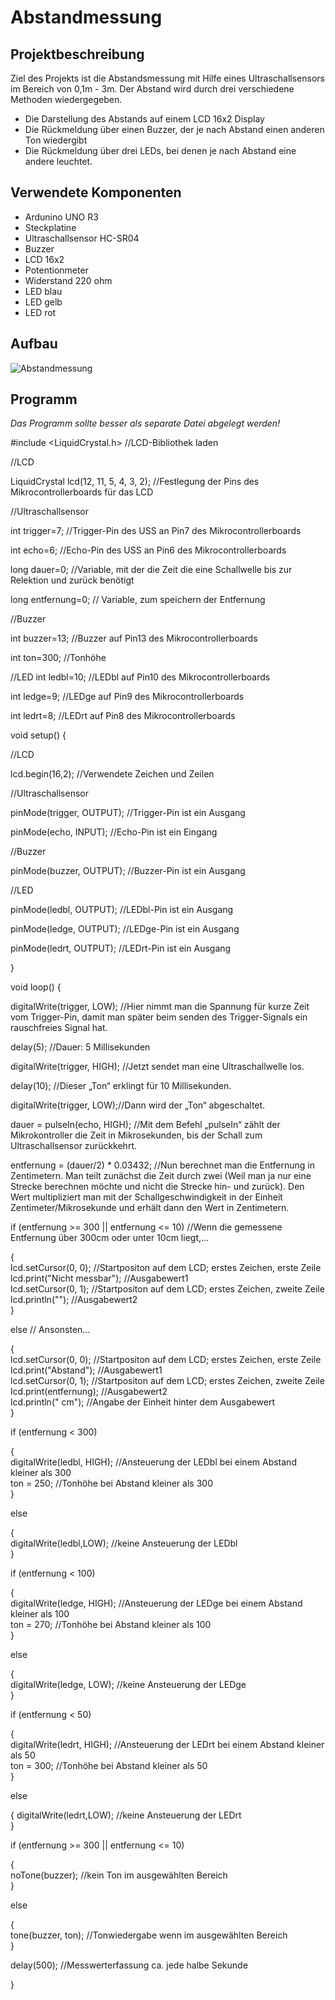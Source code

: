 # Abstandmessung

## Projektbeschreibung

Ziel des Projekts ist die Abstandsmessung mit Hilfe eines Ultraschallsensors im Bereich von 0,1m - 3m.
Der Abstand wird durch drei verschiedene Methoden wiedergegeben.
  *  Die Darstellung des Abstands auf einem LCD 16x2 Display
  *  Die Rückmeldung über einen Buzzer, der je nach Abstand einen anderen Ton wiedergibt
  *  Die Rückmeldung über drei LEDs, bei denen je nach Abstand eine andere leuchtet.
  
## Verwendete Komponenten 

* Ardunino UNO R3
* Steckplatine
* Ultraschallsensor HC-SR04
* Buzzer
* LCD 16x2
* Potentionmeter
* Widerstand 220 ohm
* LED blau
* LED gelb
* LED rot

## Aufbau

![Abstandmessung](https://user-images.githubusercontent.com/61704611/76163060-4ebe0300-6143-11ea-83b0-60a2acd8326a.png)

## Programm

*Das Programm sollte besser als separate Datei abgelegt werden!*

#include <LiquidCrystal.h> //LCD-Bibliothek laden

//LCD

LiquidCrystal lcd(12, 11, 5, 4, 3, 2); //Festlegung der Pins des Mikrocontrollerboards für das LCD

//Ultraschallsensor

int trigger=7; //Trigger-Pin des USS an Pin7 des Mikrocontrollerboards

int echo=6; //Echo-Pin des USS an Pin6 des Mikrocontrollerboards

long dauer=0; //Variable, mit der die Zeit die eine Schallwelle bis zur Relektion und zurück benötigt

long entfernung=0; // Variable, zum speichern der Entfernung

//Buzzer

int buzzer=13; //Buzzer auf Pin13 des Mikrocontrollerboards

int ton=300; //Tonhöhe

//LED
int ledbl=10; //LEDbl auf Pin10 des Mikrocontrollerboards

int ledge=9; //LEDge auf Pin9 des Mikrocontrollerboards

int ledrt=8; //LEDrt auf Pin8 des Mikrocontrollerboards

void setup() 
{

//LCD

lcd.begin(16,2); //Verwendete Zeichen und Zeilen

//Ultraschallsensor

pinMode(trigger, OUTPUT); //Trigger-Pin ist ein Ausgang

pinMode(echo, INPUT); //Echo-Pin ist ein Eingang

  
//Buzzer

pinMode(buzzer, OUTPUT); //Buzzer-Pin ist ein Ausgang

//LED

pinMode(ledbl, OUTPUT); //LEDbl-Pin ist ein Ausgang

pinMode(ledge, OUTPUT); //LEDge-Pin ist ein Ausgang

pinMode(ledrt, OUTPUT); //LEDrt-Pin ist ein Ausgang
  
}

void loop() 
{

digitalWrite(trigger, LOW); //Hier nimmt man die Spannung für kurze Zeit vom Trigger-Pin, damit man später beim senden des Trigger-Signals ein rauschfreies Signal hat.
 
 delay(5); //Dauer: 5 Millisekunden
 
 digitalWrite(trigger, HIGH); //Jetzt sendet man eine Ultraschallwelle los.
 
 delay(10); //Dieser „Ton“ erklingt für 10 Millisekunden.
 
 digitalWrite(trigger, LOW);//Dann wird der „Ton“ abgeschaltet.
 
 dauer = pulseIn(echo, HIGH); //Mit dem Befehl „pulseIn“ zählt der Mikrokontroller die Zeit in Mikrosekunden, bis der Schall zum Ultraschallsensor zurückkehrt.
 
 entfernung = (dauer/2) * 0.03432; //Nun berechnet man die Entfernung in Zentimetern. Man teilt zunächst die Zeit durch zwei  (Weil man ja nur eine Strecke berechnen möchte und nicht die Strecke hin- und zurück). Den Wert multipliziert man mit der Schallgeschwindigkeit in der Einheit Zentimeter/Mikrosekunde und erhält dann den Wert in Zentimetern.
 
  
  if (entfernung >= 300 || entfernung <= 10) //Wenn die gemessene Entfernung über 300cm oder unter 10cm liegt,…
  
  {   
      lcd.setCursor(0, 0); //Startpositon auf dem LCD; erstes Zeichen, erste Zeile     
      lcd.print("Nicht messbar"); //Ausgabewert1      
      lcd.setCursor(0, 1); //Startpositon auf dem LCD; erstes Zeichen, zweite Zeile      
      lcd.println(""); //Ausgabewert2  
  }
    
  else //  Ansonsten…
  
  {    
      lcd.setCursor(0, 0); //Startpositon auf dem LCD; erstes Zeichen, erste Zeile
      lcd.print("Abstand"); //Ausgabewert1      
      lcd.setCursor(0, 1); //Startpositon auf dem LCD; erstes Zeichen, zweite Zeile      
      lcd.print(entfernung); //Ausgabewert2      
      lcd.println(" cm"); //Angabe der Einheit hinter dem Ausgabewert    
  }
  
  if (entfernung < 300)
  
  {  
    digitalWrite(ledbl, HIGH); //Ansteuerung der LEDbl bei einem Abstand kleiner als 300    
    ton = 250; //Tonhöhe bei Abstand kleiner als 300  
  }
  
  else 
  
  {  
    digitalWrite(ledbl,LOW); //keine Ansteuerung der LEDbl    
  }

  if (entfernung < 100) 
  
  {    
    digitalWrite(ledge, HIGH); //Ansteuerung der LEDge bei einem Abstand kleiner als 100      
    ton = 270; //Tonhöhe bei Abstand kleiner als 100    
  }
  
  else 
  
  {  
    digitalWrite(ledge, LOW); //keine Ansteuerung der LEDge    
  }
  
  if (entfernung < 50) 
  
  {  
    digitalWrite(ledrt, HIGH); //Ansteuerung der LEDrt bei einem Abstand kleiner als 50    
    ton = 300; //Tonhöhe bei Abstand kleiner als 50    
  }
  
  else 
  
  { 
    digitalWrite(ledrt,LOW); //keine Ansteuerung der LEDrt    
  } 
  
  if (entfernung >= 300 || entfernung <= 10)
  
  {  
    noTone(buzzer); //kein Ton im ausgewählten Bereich    
  }
  
  else 
  
  {  
    tone(buzzer, ton); //Tonwiedergabe wenn im ausgewählten Bereich    
  }  
  
  delay(500); //Messwerterfassung ca. jede halbe Sekunde 
  
}
  

